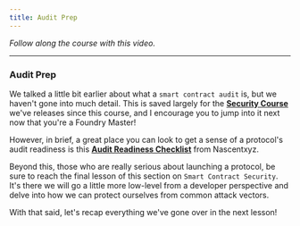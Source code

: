 ```yaml
---
title: Audit Prep
---
```


_Follow along the course with this video._

---

### Audit Prep

We talked a little bit earlier about what a `smart contract audit` is, but we haven't gone into much detail. This is saved largely for the [**Security Course**](https://updraft.cyfrin.io/courses/security) we've releases since this course, and I encourage you to jump into it next now that you're a Foundry Master!

However, in brief, a great place you can look to get a sense of a protocol's audit readiness is this [**Audit Readiness Checklist**](https://github.com/nascentxyz/simple-security-toolkit/blob/main/audit-readiness-checklist.md) from Nascentxyz.

Beyond this, those who are really serious about launching a protocol, be sure to reach the final lesson of this section on `Smart Contract Security`. It's there we will go a little more low-level from a developer perspective and delve into how we can protect ourselves from common attack vectors.

With that said, let's recap everything we've gone over in the next lesson!
